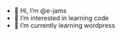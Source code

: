- 👋 Hi, I’m @e-jams
- 👀 I’m interested in learning code
- 🌱 I’m currently learning wordpress

<!---
e-jams/e-jams is a ✨ special ✨ repository because its `README.md` (this file) appears on your GitHub profile.
You can click the Preview link to take a look at your changes.
--->

